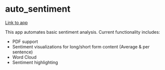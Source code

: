 # auto_sentiment
[Link to app](https://politicalsentimentanalysis.streamlit.app/)

This app automates basic sentiment analysis. Current functionality includes:
- PDF support
- Sentiment visualizations for long/short form content (Average & per sentence)
- Word Cloud
- Sentiment highlighting

